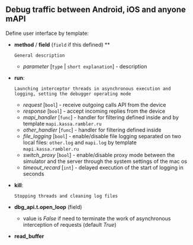 ## Debug traffic between Android, iOS and anyone mAPI


Define user interface by template:
- **method** / **field** (`field` if this defined) **

    ```
    General description
    ```

    - *parameter* [`type` | `short explanation`] - description 


- **run**: 

    ```
    Launching interceptor threads in asynchronous execution and logging, setting the debugger operating mode
    ```
    
    - *request* [`bool`] - receive outgoing calls API from the device
    - *response* [`bool`] - accept incoming replies from the device
    - *mapi_handler* [`func`] - handler for filtering defined inside and by template `mapi.kassa.rambler.ru`
    - *other_handler* [`func`] - handler for filtering defined inside
    - *file_logging* [`bool`] - enable/disable file logging separated on two local files: `other.log` and `mapi.log` by template `mapi.kassa.rambler.ru`
    - *switch_proxy* [`bool`] - enable/disable proxy mode between the simulator and the server through the system settings of the mac os
    - *timeout_recard* [`int`] - delayed execution of the start of logging in seconds

- **kill**:

    ```
    Stopping threads and cleaning log files
    ```

- **dbg_api.t.open_loop** (field)

    - value is *False* if need to terminate the work of asynchronous interception of requests (default *True*)

- **read_buffer**
    
